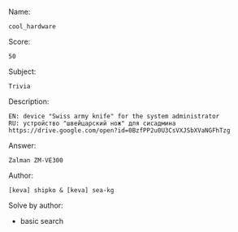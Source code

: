 Name:

	cool_hardware

Score:

	50

Subject:
	
	Trivia

Description:

	EN: device "Swiss army knife" for the system administrator
	RU: устройство "швейцарский нож" для сисадмина
	https://drive.google.com/open?id=0BzfPP2u0U3CsVXJSbXVaNGFhTzg

Answer:

	Zalman ZM-VE300

Author:

	[keva] shipko & [keva] sea-kg

Solve by author:

* basic search
